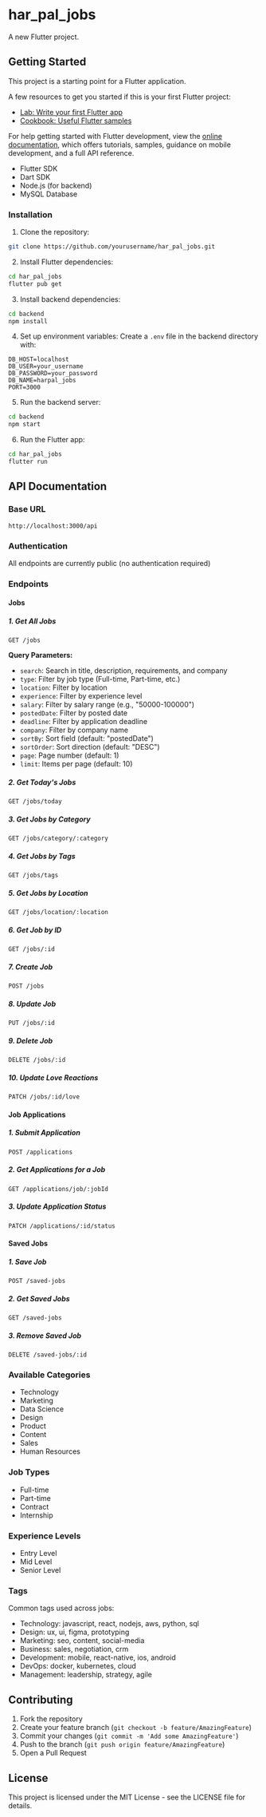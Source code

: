 # har_pal_jobs

A new Flutter project.

## Getting Started

This project is a starting point for a Flutter application.

A few resources to get you started if this is your first Flutter project:

- [Lab: Write your first Flutter app](https://docs.flutter.dev/get-started/codelab)
- [Cookbook: Useful Flutter samples](https://docs.flutter.dev/cookbook)

For help getting started with Flutter development, view the
[online documentation](https://docs.flutter.dev/), which offers tutorials,
samples, guidance on mobile development, and a full API reference.


- Flutter SDK
- Dart SDK
- Node.js (for backend)
- MySQL Database

### Installation

1. Clone the repository:
```bash
git clone https://github.com/yourusername/har_pal_jobs.git
```

2. Install Flutter dependencies:
```bash
cd har_pal_jobs
flutter pub get
```

3. Install backend dependencies:
```bash
cd backend
npm install
```

4. Set up environment variables:
Create a `.env` file in the backend directory with:
```
DB_HOST=localhost
DB_USER=your_username
DB_PASSWORD=your_password
DB_NAME=harpal_jobs
PORT=3000
```

5. Run the backend server:
```bash
cd backend
npm start
```

6. Run the Flutter app:
```bash
cd har_pal_jobs
flutter run
```

## API Documentation

### Base URL
```
http://localhost:3000/api
```

### Authentication
All endpoints are currently public (no authentication required)

### Endpoints

#### Jobs

##### 1. Get All Jobs
```http
GET /jobs
```
**Query Parameters:**
- `search`: Search in title, description, requirements, and company
- `type`: Filter by job type (Full-time, Part-time, etc.)
- `location`: Filter by location
- `experience`: Filter by experience level
- `salary`: Filter by salary range (e.g., "50000-100000")
- `postedDate`: Filter by posted date
- `deadline`: Filter by application deadline
- `company`: Filter by company name
- `sortBy`: Sort field (default: "postedDate")
- `sortOrder`: Sort direction (default: "DESC")
- `page`: Page number (default: 1)
- `limit`: Items per page (default: 10)

##### 2. Get Today's Jobs
```http
GET /jobs/today
```

##### 3. Get Jobs by Category
```http
GET /jobs/category/:category
```

##### 4. Get Jobs by Tags
```http
GET /jobs/tags
```

##### 5. Get Jobs by Location
```http
GET /jobs/location/:location
```

##### 6. Get Job by ID
```http
GET /jobs/:id
```

##### 7. Create Job
```http
POST /jobs
```

##### 8. Update Job
```http
PUT /jobs/:id
```

##### 9. Delete Job
```http
DELETE /jobs/:id
```

##### 10. Update Love Reactions
```http
PATCH /jobs/:id/love
```

#### Job Applications

##### 1. Submit Application
```http
POST /applications
```

##### 2. Get Applications for a Job
```http
GET /applications/job/:jobId
```

##### 3. Update Application Status
```http
PATCH /applications/:id/status
```

#### Saved Jobs

##### 1. Save Job
```http
POST /saved-jobs
```

##### 2. Get Saved Jobs
```http
GET /saved-jobs
```

##### 3. Remove Saved Job
```http
DELETE /saved-jobs/:id
```

### Available Categories
- Technology
- Marketing
- Data Science
- Design
- Product
- Content
- Sales
- Human Resources

### Job Types
- Full-time
- Part-time
- Contract
- Internship

### Experience Levels
- Entry Level
- Mid Level
- Senior Level

### Tags
Common tags used across jobs:
- Technology: javascript, react, nodejs, aws, python, sql
- Design: ux, ui, figma, prototyping
- Marketing: seo, content, social-media
- Business: sales, negotiation, crm
- Development: mobile, react-native, ios, android
- DevOps: docker, kubernetes, cloud
- Management: leadership, strategy, agile

## Contributing

1. Fork the repository
2. Create your feature branch (`git checkout -b feature/AmazingFeature`)
3. Commit your changes (`git commit -m 'Add some AmazingFeature'`)
4. Push to the branch (`git push origin feature/AmazingFeature`)
5. Open a Pull Request

## License

This project is licensed under the MIT License - see the LICENSE file for details.